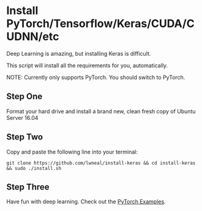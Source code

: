 # Install PyTorch/Tensorflow/Keras/CUDA/CUDNN/etc

Deep Learning is amazing, but installing Keras is difficult.

This script will install all the requirements for you, automatically.

NOTE: Currently only supports PyTorch. You should switch to PyTorch.


## Step One
Format your hard drive and install a brand new, clean fresh copy of Ubuntu Server 16.04


## Step Two

Copy and paste the following line into your terminal:

````
git clone https://github.com/lwneal/install-keras && cd install-keras && sudo ./install.sh
````


## Step Three

Have fun with deep learning. Check out the [PyTorch Examples](https://github.com/pytorch/examples).
